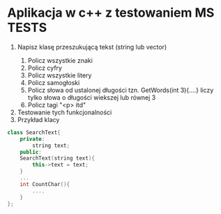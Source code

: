 # Aplikacja w c++ z testowaniem MS TESTS
1. Napisz klasę przeszukującą tekst (string lub vector<string>)
   1. Policz wszystkie znaki
   2. Policz cyfry
   3. Policz wszystkie litery
   4. Policz samogłoski
   5. Policz słowa od ustalonej długości tzn. GetWords(int 3){....} liczy tylko słowa o długości wiekszej lub równej 3
   6. Policz tagi "&lt;p&gt;  itd"
2. Testowanie tych funkcjonalności
3. Przykład klacy

```cpp
class SearchText{
    private:
        string text;
    public:
    SearchText(string text){
        this->text = text;
    }
    ...
    int CountChar(){
        ....
    }
};


```
